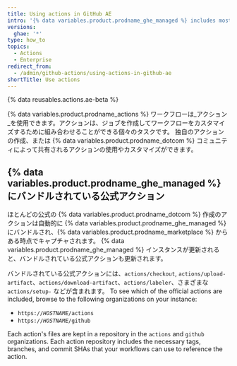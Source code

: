 ```yaml
---
title: Using actions in GitHub AE
intro: '{% data variables.product.prodname_ghe_managed %} includes most of the {% data variables.product.prodname_dotcom %}-authored actions.'
versions:
  ghae: '*'
type: how_to
topics:
  - Actions
  - Enterprise
redirect_from:
  - /admin/github-actions/using-actions-in-github-ae
shortTitle: Use actions
---
```


{% data reusables.actions.ae-beta %}

{% data variables.product.prodname_actions %} ワークフローは_アクション_を使用できます。アクションは、ジョブを作成してワークフローをカスタマイズするために組み合わせることができる個々のタスクです。 独自のアクションの作成、または {% data variables.product.prodname_dotcom %} コミュニティによって共有されるアクションの使用やカスタマイズができます。

## {% data variables.product.prodname_ghe_managed %} にバンドルされている公式アクション

ほとんどの公式の {% data variables.product.prodname_dotcom %} 作成のアクションは自動的に {% data variables.product.prodname_ghe_managed %} にバンドルされ、{% data variables.product.prodname_marketplace %} からある時点でキャプチャされます。 {% data variables.product.prodname_ghe_managed %} インスタンスが更新されると、バンドルされている公式アクションも更新されます。

バンドルされている公式アクションには、`actions/checkout`, `actions/upload-artifact`、`actions/download-artifact`、`actions/labeler`、さまざまな `actions/setup-` などが含まれます。 To see which of the official actions are included, browse to the following organizations on your instance:
- <code>https://<em>HOSTNAME</em>/actions</code>
- <code>https://<em>HOSTNAME</em>/github</code>

Each action's files are kept in a repository in the `actions` and `github` organizations. Each action repository includes the necessary tags, branches, and commit SHAs that your workflows can use to reference the action.
